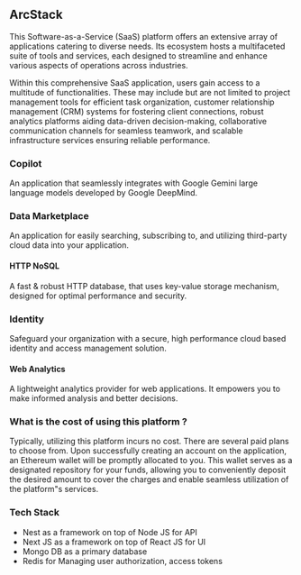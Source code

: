 ## ArcStack
This Software-as-a-Service (SaaS) platform offers an extensive array of applications catering to diverse needs. Its ecosystem hosts a multifaceted suite of tools and services, each designed to streamline and enhance various aspects of operations across industries.

Within this comprehensive SaaS application, users gain access to a multitude of functionalities. These may include but are not limited to project management tools for efficient task organization, customer relationship management (CRM) systems for fostering client connections, robust analytics platforms aiding data-driven decision-making, collaborative communication channels for seamless teamwork, and scalable infrastructure services ensuring reliable performance.

### Copilot
An application that seamlessly integrates with Google Gemini large language models developed by Google DeepMind.

### Data Marketplace
An application for easily searching, subscribing to, and utilizing third-party cloud data into your application.

#### HTTP NoSQL
A fast & robust HTTP database, that uses key-value storage mechanism, designed for optimal performance and security.

### Identity
Safeguard your organization with a secure, high performance cloud based identity and access management solution.

#### Web Analytics
A lightweight analytics provider for web applications. It empowers you to make informed analysis and better decisions.

### What is the cost of using this platform ?
Typically, utilizing this platform incurs no cost. There are several paid plans to choose from. Upon successfully creating an account on the application, an Ethereum wallet will be promptly allocated to you. This wallet serves as a designated repository for your funds, allowing you to conveniently deposit the desired amount to cover the charges and enable seamless utilization of the platform"s services.

### Tech Stack
* Nest as a framework on top of Node JS for API
* Next JS as a framework on top of React JS for UI
* Mongo DB as a primary database
* Redis for Managing user authorization, access tokens
